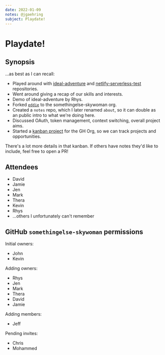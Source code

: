```yaml
---
date: 2022-01-09
notes: @jgaehring
subject: Playdate!
---
```


# Playdate!
## Synopsis
...as best as I can recall:

- Played around with [ideal-adventure](https://github.com/somethingelse-skywoman/ideal-adventure) and [netlify-serverless-test](https://github.com/somethingelse-skywoman/netlify-serverless-test) repositories.
- Went around giving a recap of our skills and interests.
- Demo of ideal-adventure by Rhys.
- Forked [`eddie`](https://github.com/cnative100/eddie) to the somethingelse-skywoman org.
- Created a `notes` repo, which I later renamed `about`, so it can double as an public intro to what we're doing here.
- Discussed OAuth, token management, context switching, overall project aims.
- Started a [kanban project](https://github.com/orgs/somethingelse-skywoman/projects/1) for the GH Org, so we can track projects and opportunities.

There's a lot more details in that kanban. If others have notes they'd like to include, feel free to open a PR!

## Attendees
- David
- Jamie
- Jen
- Mark
- Thera
- Kevin
- Rhys
- ...others I unfortunately can't remember

## GitHub `somethingelse-skywoman` permissions
Initial owners:
- John
- Kevin

Adding owners:
- Rhys
- Jen
- Mark
- Thera
- David
- Jamie

Adding members:
- Jeff

Pending invites:
- Chris
- Mohammed
